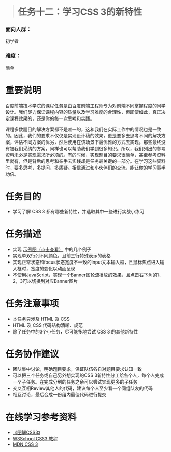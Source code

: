 > # 任务十二：学习CSS 3的新特性

### 面向人群：
初学者
### 难度：
简单

# 重要说明

百度前端技术学院的课程任务是由百度前端工程师专为对前端不同掌握程度的同学设计。我们尽力保证课程内容的质量以及学习难度的合理性，但即使如此，真正决定课程效果的，还是你的每一次思考和实践。

课程多数题目的解决方案都不是唯一的，这和我们在实际工作中的情况也是一致的。因此，我们的要求不仅仅是实现设计稿的效果，更是要多去思考不同的解决方案，评估不同方案的优劣，然后使用在该场景下最优雅的方式去实现。那些最终没有被我们采纳的方案，同样也可以帮助我们学到很多知识。所以，我们列出的参考资料未必是实现需求所必须的。有的时候，实现题目的要求很简单，甚至参考资料里就有，但是背后的思考和亲手去实践却是任务最关键的一部分。在学习这些资料时，要多思考，多提问，多质疑。相信通过和小伙伴们的交流，能让你的学习事半功倍。

# 任务目的

* 学习了解 CSS 3 都有哪些新特性，并选取其中一些进行实战小练习

# 任务描述

* 实现 [示例图（点击查看）](http://7xrp04.com1.z0.glb.clouddn.com/task_1_12_1.jpg) 中的几个例子
* 实现单双行列不同颜色，且前三行特殊表示的表格
* 实现正常状态和focus状态宽度不一致的input文本输入框，且鼠标焦点进入输入框时，宽度的变化以动画呈现
* 不使用JavaScript，实现一个Banner图轮流播放的效果，且点击右下角的1，2，3可以切换到对应Banner图片

# 任务注意事项

* 本任务只涉及 HTML 及 CSS
* HTML 及 CSS 代码结构清晰、规范
* 除了任务中的3个小任务，尽可能多地尝试 CSS 3 的其他新特性

# 任务协作建议

* 团队集中讨论，明确题目要求，保证队伍各自对题目要求认知一致
* 可以把三个任务或自己另外想实现的CSS 3新特性分工给各个人，每个人完成一个子任务。在完成分到的任务之余可以尝试实现更多的子任务
* 交叉互相Review其他人的代码，建议每个人至少看一个同组队友的代码
* 相互讨论，最后合成一份组内最佳代码进行提交

# 在线学习参考资料

* [《图解CSS3》](https://book.douban.com/subject/25920727/)
* [W3School CSS3 教程](http://www.w3school.com.cn/css3/index.asp)
* [MDN CSS 3](https://developer.mozilla.org/zh-CN/docs/Web/CSS/CSS3)
